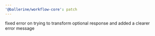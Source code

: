 ```yaml
---
'@ballerine/workflow-core': patch
---
```


fixed error on trying to transform optional response and added a clearer error message
